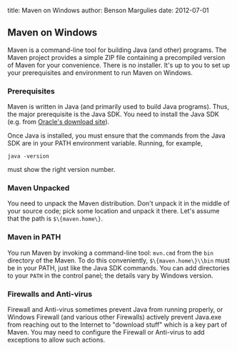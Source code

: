 title: Maven on Windows
author: Benson Margulies
date: 2012-07-01

<!--
Licensed to the Apache Software Foundation (ASF) under one
or more contributor license agreements.  See the NOTICE file
distributed with this work for additional information
regarding copyright ownership.  The ASF licenses this file
to you under the Apache License, Version 2.0 (the
"License"); you may not use this file except in compliance
with the License.  You may obtain a copy of the License at

    http://www.apache.org/licenses/LICENSE-2.0

Unless required by applicable law or agreed to in writing,
software distributed under the License is distributed on an
"AS IS" BASIS, WITHOUT WARRANTIES OR CONDITIONS OF ANY
KIND, either express or implied.  See the License for the
specific language governing permissions and limitations
under the License.
-->
## Maven on Windows


 Maven is a command-line tool for building Java (and other) programs. The Maven project provides a simple ZIP file containing a precompiled version of Maven for your convenience. There is no installer. It's up to you to set up your prerequisites and environment to run Maven on Windows.


### Prerequisites


 Maven is written in Java (and primarily used to build Java programs). Thus, the major prerequisite is the Java SDK. You need to install the Java SDK (e.g. from [Oracle's download site](https://www.oracle.com/technetwork/java/javase/downloads/index.html)).


 Once Java is installed, you must ensure that the commands from the Java SDK are in your PATH environment variable. Running, for example,



```
java -version
```

 must show the right version number.



### Maven Unpacked


 You need to unpack the Maven distribution. Don't unpack it in the middle of your source code; pick some location and unpack it there. Let's assume that the path is `$\{maven.home\}`.



### Maven in PATH


 You run Maven by invoking a command-line tool: `mvn.cmd` from the `bin` directory of the Maven. To do this conveniently, `$\{maven.home\}\\bin` must be in your PATH, just like the Java SDK commands. You can add directories to your `PATH` in the control panel; the details vary by Windows version.



### Firewalls and Anti-virus


 Firewall and Anti-virus sometimes prevent Java from running properly, or Windows Firewall (and various other Firewalls) actively prevent Java.exe from reaching out to the Internet to "download stuff" which is a key part of Maven. You may need to configure the Firewall or Anti-virus to add exceptions to allow such actions.




